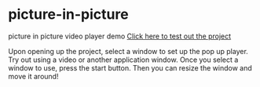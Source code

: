 # picture-in-picture
picture in picture video player demo
<a href="https://jbailey94.github.io/picture-in-picture">Click here to test out the project</a>

Upon opening up the project, select a window to set up the pop up player. Try out using a video or another application window. Once you select a window to use, press the start button. Then you can resize the window and move it around!
